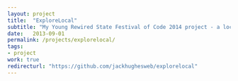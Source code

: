 ```yaml
---
layout: project
title:  "ExploreLocal"
subtitle: "My Young Rewired State Festival of Code 2014 project - a location-aware map game which provides clues to find nearby places of interest"
date:   2013-09-01
permalink: /projects/explorelocal/
tags:
- project
work: true
redirecturl: "https://github.com/jackhughesweb/explorelocal"
---
```




